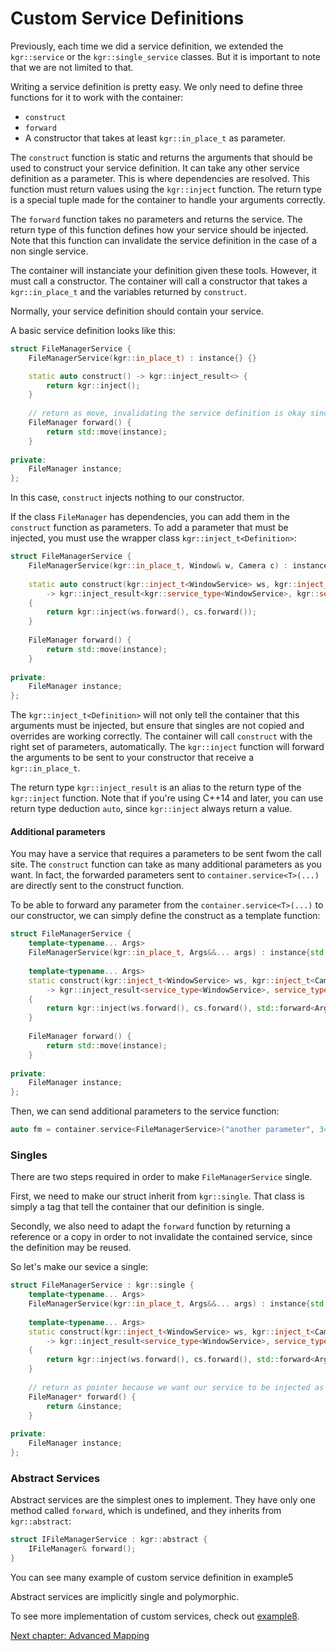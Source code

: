 Custom Service Definitions
==========================

Previously, each time we did a service definition, we extended the `kgr::service` or the `kgr::single_service` classes.
But it is important to note that we are not limited to that.

Writing a service definition is pretty easy. We only need to define three functions for it to work with the container:

 * `construct`
 * `forward`
 * A constructor that takes at least `kgr::in_place_t` as parameter.

The `construct` function is static and returns the arguments that should be used to construct your service definition.
It can take any other service definition as a parameter.
This is where dependencies are resolved.
This function must return values using the `kgr::inject` function.
The return type is a special tuple made for the container to handle your arguments correctly.

The `forward` function takes no parameters and returns the service.
The return type of this function defines how your service should be injected.
Note that this function can invalidate the service definition in the case of a non single service.

The container will instanciate your definition given these tools.
However, it must call a constructor. The container will call a constructor that takes a `kgr::in_place_t`
and the variables returned by `construct`.

Normally, your service definition should contain your service.

A basic service definition looks like this:

```c++
struct FileManagerService {
    FileManagerService(kgr::in_place_t) : instance{} {}

    static auto construct() -> kgr::inject_result<> {
        return kgr::inject();
    }
    
    // return as move, invalidating the service definition is okay since it's not single and won't be reused.
    FileManager forward() {
        return std::move(instance);
    }
    
private:
    FileManager instance;
};
```

In this case, `construct` injects nothing to our constructor.

If the class `FileManager` has dependencies, you can add them in the `construct` function as parameters.
To add a parameter that must be injected, you must use the wrapper class `kgr::inject_t<Definition>`:

```c++
struct FileManagerService {
    FileManagerService(kgr::in_place_t, Window& w, Camera c) : instance{w, std::move(c)} {}
    
    static auto construct(kgr::inject_t<WindowService> ws, kgr::inject_t<CameraService> cs)
        -> kgr::inject_result<kgr::service_type<WindowService>, kgr::service_type<CameraService>>
    {
        return kgr::inject(ws.forward(), cs.forward());
    }
    
    FileManager forward() {
        return std::move(instance);
    }
    
private:
    FileManager instance;
};
```
    
The `kgr::inject_t<Definition>` will not only tell the container that this arguments must be injected,
but ensure that singles are not copied and overrides are working correctly.
The container will call `construct` with the right set of parameters, automatically.
The `kgr::inject` function will forward the arguments to be sent to your constructor that receive a `kgr::in_place_t`.

The return type `kgr::inject_result` is an alias to the return type of the `kgr::inject` function.
Note that if you're using C++14 and later, you can use return type deduction `auto`, since `kgr::inject` always return a value.

#### Additional parameters

You may have a service that requires a parameters to be sent fwom the call site.
The `construct` function can take as many additional parameters as you want.
In fact, the forwarded parameters sent to `container.service<T>(...)` are directly sent to the construct function.

To be able to forward any parameter from the `container.service<T>(...)` to our constructor, we can simply define the construct as a template function:

```c++
struct FileManagerService {
    template<typename... Args>
    FileManagerService(kgr::in_place_t, Args&&... args) : instance{std::forward<Args>(args)...} {}
    
    template<typename... Args>
    static construct(kgr::inject_t<WindowService> ws, kgr::inject_t<CameraService> cs, Args&&... args)
        -> kgr::inject_result<service_type<WindowService>, service_type<CameraService>, Args...>
    {
        return kgr::inject(ws.forward(), cs.forward(), std::forward<Args>(args)...);
    }
    
    FileManager forward() {
        return std::move(instance);
    }
    
private:
    FileManager instance;
};
```

Then, we can send additional parameters to the service function:

```c++
auto fm = container.service<FileManagerService>("another parameter", 34);
```

### Singles

There are two steps required in order to make `FileManagerService` single.

First, we need to make our struct inherit from `kgr::single`.
That class is simply a tag that tell the container that our definition is single.

Secondly, we also need to adapt the `forward` function by returning a reference or a copy
in order to not invalidate the contained service, since the definition may be reused.

So let's make our sevice a single:

```c++
struct FileManagerService : kgr::single {
    template<typename... Args>
    FileManagerService(kgr::in_place_t, Args&&... args) : instance{std::forward<Args>(args)...} {}
    
    template<typename... Args>
    static construct(kgr::inject_t<WindowService> ws, kgr::inject_t<CameraService> cs, Args&&... args)
        -> kgr::inject_result<service_type<WindowService>, service_type<CameraService>, Args...>
    {
        return kgr::inject(ws.forward(), cs.forward(), std::forward<Args>(args)...);
    }
    
    // return as pointer because we want our service to be injected as a pointer into other services
    FileManager* forward() {
        return &instance;
    }
    
private:
    FileManager instance;
};
```

### Abstract Services

Abstract services are the simplest ones to implement. They have only one method called `forward`, which is undefined, and they inherits from `kgr::abstract`:

```c++
struct IFileManagerService : kgr::abstract {
    IFileManager& forward();
}
```

You can see many example of custom service definition in example5

Abstract services are implicitly single and polymorphic.

To see more implementation of custom services, check out [example8](../examples/example8/example8.cpp).

[Next chapter: Advanced Mapping](section09_mapping.md)

